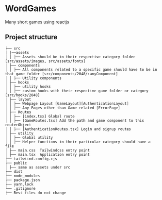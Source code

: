 # WordGames

Many short games using reactjs

## Project structure

    ├── src
    | |──assets
    │ │ ├── Assets should be in their respective category folder [src/assets/images, src/assets/fonts]
    │ ├── components
    │ │ ├── All components related to a specific game should have to be in that game folder [src/components/2048/:anyComponent]
    │ │ ├── Utility components
    │ ├── hooks
    │ │ ├── utility hooks
    │ │ ├── custom hooks with their respective game folder or category [src/hooks/2048]
    │ ├── layout
    │ │ ├── Webpage Layout [GameLayout][AuthenticationLayout]
    │ │ ├── Any Pages other than Game related [ErrorPage]
    │ ├── Routes
    │ │ ├── [index.tsx] Global route
    │ │ ├── [GameRoutes.tsx] Add the path and game component to this routerObject
    │ │ ├── [AuthenticationRoutes.tsx] Login and signup routes
    │ ├── utility
    │ │ ├── Global utility
    │ │ ├── Helper functions in their particular category should have a file
    │ ├── main.css  Tailwindcss entry point
    │ ├── main.tsx  Application entry point
    ├── tailwiind.config.cjs
    ├── public
    │ ├── same as assets under src
    ├── dist
    ├── node_modules
    ├── package.json
    ├── yarn.lock
    └── .gitignore
    ├── Rest files do not change
